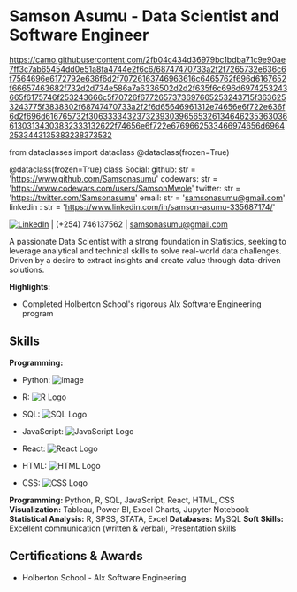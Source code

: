 # Samson Asumu - Data Scientist and Software Engineer
https://camo.githubusercontent.com/2fb04c434d36979bc1bdba71c9e90ae7ff3c7ab65454dd0e51a8fa4744e2f6c6/68747470733a2f2f7265732e636c6f7564696e6172792e636f6d2f70726163746963616c6465762f696d6167652f66657463682f732d2d734e586a7a6336502d2d2f635f6c696d6974253243665f6175746f253243666c5f70726f6772657373697665253243715f3636253243775f3838302f68747470733a2f2f6d65646961312e74656e6f722e636f6d2f696d616765732f30633334323732393039656532613464623536303661303134303832333132622f74656e6f722e6769662533466974656d69642533443135383238373532



from dataclasses import dataclass
@dataclass(frozen=True)

@dataclass(frozen=True)
class Social:
    github: str = 'https://www.github.com/Samsonasumu'
    codewars: str = 'https://www.codewars.com/users/SamsonMwole'
    twitter: str = 'https://twitter.com/Samsonasumu'
    email: str = 'samsonasumu@gmail.com'
    linkedin : str = 'https://www.linkedin.com/in/samson-asumu-335687174/'

    
[![LinkedIn](https://www.linkedin.com/in/samsonasumu/ "Samson Asumu LinkedIn Profile")](https://www.linkedin.com/) | (+254) 746137562 | [samsonasumu@gmail.com](mailto:samsonasumu@gmail.com)

A passionate Data Scientist with a strong foundation in Statistics, seeking to leverage analytical and technical skills to solve real-world data challenges. Driven by a desire to extract insights and create value through data-driven solutions.

**Highlights:**

* Completed Holberton School's rigorous Alx Software Engineering program
## Skills

**Programming:**

* Python: 
  ![image](https://github.com/Samsonasumu/-Samsonasumu/assets/99386103/3efce494-96b4-4e09-a761-0aed03424cb9)

* R: ![R Logo](path/to/your/r-logo.svg)  
* SQL: ![SQL Logo](path/to/your/sql-logo.svg)  
* JavaScript: ![JavaScript Logo](path/to/your/javascript-logo.svg)  
* React: ![React Logo](path/to/your/react-logo.svg)  
* HTML: ![HTML Logo](path/to/your/html-logo.svg)  
* CSS: ![CSS Logo](path/to/your/css-logo.svg)  

**Programming:** Python, R, SQL, JavaScript, React, HTML, CSS
**Visualization:** Tableau, Power BI, Excel Charts, Jupyter Notebook
**Statistical Analysis:** R, SPSS, STATA, Excel
**Databases:** MySQL
**Soft Skills:** Excellent communication (written & verbal), Presentation skills


## Certifications & Awards

* Holberton School - Alx Software Engineering
